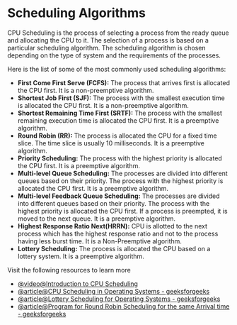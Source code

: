 # Scheduling Algorithms

CPU Scheduling is the process of selecting a process from the ready queue and allocating the CPU to it. The selection of a process is based on a particular scheduling algorithm. The scheduling algorithm is chosen depending on the type of system and the requirements of the processes.

Here is the list of some of the most commonly used scheduling algorithms:

- **First Come First Serve (FCFS):** The process that arrives first is allocated the CPU first. It is a non-preemptive algorithm.
- **Shortest Job First (SJF):** The process with the smallest execution time is allocated the CPU first. It is a non-preemptive algorithm.
- **Shortest Remaining Time First (SRTF):** The process with the smallest remaining execution time is allocated the CPU first. It is a preemptive algorithm.
- **Round Robin (RR):** The process is allocated the CPU for a fixed time slice. The time slice is usually 10 milliseconds. It is a preemptive algorithm.
- **Priority Scheduling:** The process with the highest priority is allocated the CPU first. It is a preemptive algorithm.
- **Multi-level Queue Scheduling:** The processes are divided into different queues based on their priority. The process with the highest priority is allocated the CPU first. It is a preemptive algorithm.
- **Multi-level Feedback Queue Scheduling:** The processes are divided into different queues based on their priority. The process with the highest priority is allocated the CPU first. If a process is preempted, it is moved to the next queue. It is a preemptive algorithm.
- **Highest Response Ratio Next(HRRN):** CPU is allotted to the next process which has the highest response ratio and not to the process having less burst time. It is a Non-Preemptive algorithm.
- **Lottery Scheduling:** The process is allocated the CPU based on a lottery system. It is a preemptive algorithm.

Visit the following resources to learn more

- [@video@Introduction to CPU Scheduling](https://youtu.be/EWkQl0n0w5M?si=Lb-PxN_t-rDfn4JL)
- [@article@CPU Scheduling in Operating Systems - geeksforgeeks](https://www.geeksforgeeks.org/cpu-scheduling-in-operating-systems/)
- [@article@Lottery Scheduling for Operating Systems - geeksforgeeks](https://www.geeksforgeeks.org/lottery-process-scheduling-in-operating-system/)
- [@article@Program for Round Robin Scheduling for the same Arrival time - geeksforgeeks](https://www.geeksforgeeks.org/program-for-round-robin-scheduling-for-the-same-arrival-time/)
